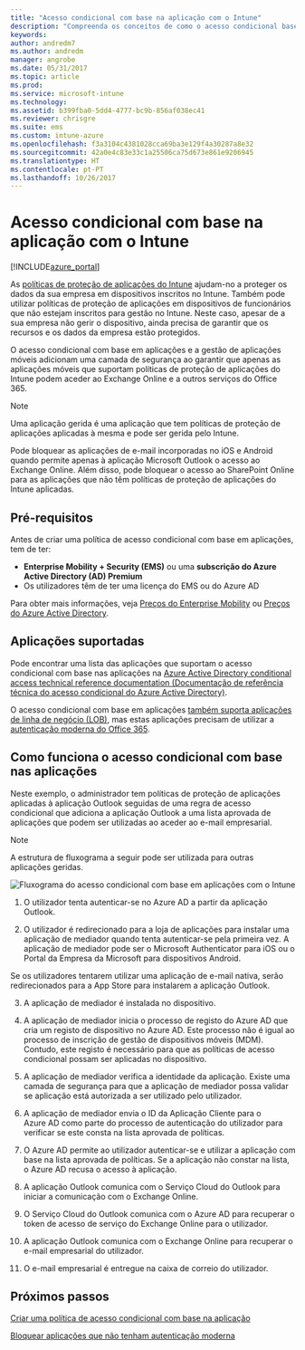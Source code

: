 ```yaml
---
title: "Acesso condicional com base na aplicação com o Intune"
description: "Compreenda os conceitos de como o acesso condicional baseado em aplicações funciona com o Intune."
keywords: 
author: andredm7
ms.author: andredm
manager: angrobe
ms.date: 05/31/2017
ms.topic: article
ms.prod: 
ms.service: microsoft-intune
ms.technology: 
ms.assetid: b399fba0-5dd4-4777-bc9b-856af038ec41
ms.reviewer: chrisgre
ms.suite: ems
ms.custom: intune-azure
ms.openlocfilehash: f3a3104c4381028cca69ba3e129f4a30287a8e32
ms.sourcegitcommit: 42a0e4c83e33c1a25506ca75d673e861e9206945
ms.translationtype: HT
ms.contentlocale: pt-PT
ms.lasthandoff: 10/26/2017
---
```

# <a name="app-based-conditional-access-with-intune"></a>Acesso condicional com base na aplicação com o Intune

[!INCLUDE[azure_portal](./includes/azure_portal.md)]

As [políticas de proteção de aplicações do Intune](app-protection-policy.md) ajudam-no a proteger os dados da sua empresa em dispositivos inscritos no Intune. Também pode utilizar políticas de proteção de aplicações em dispositivos de funcionários que não estejam inscritos para gestão no Intune. Neste caso, apesar de a sua empresa não gerir o dispositivo, ainda precisa de garantir que os recursos e os dados da empresa estão protegidos.

O acesso condicional com base em aplicações e a gestão de aplicações móveis adicionam uma camada de segurança ao garantir que apenas as aplicações móveis que suportam políticas de proteção de aplicações do Intune podem aceder ao Exchange Online e a outros serviços do Office 365.

> [!NOTE]
> Uma aplicação gerida é uma aplicação que tem políticas de proteção de aplicações aplicadas à mesma e pode ser gerida pelo Intune.

Pode bloquear as aplicações de e-mail incorporadas no iOS e Android quando permite apenas à aplicação Microsoft Outlook o acesso ao Exchange Online. Além disso, pode bloquear o acesso ao SharePoint Online para as aplicações que não têm políticas de proteção de aplicações do Intune aplicadas.

## <a name="prerequisites"></a>Pré-requisitos
Antes de criar uma política de acesso condicional com base em aplicações, tem de ter:

- **Enterprise Mobility + Security (EMS)** ou uma **subscrição do Azure Active Directory (AD) Premium**
- Os utilizadores têm de ter uma licença do EMS ou do Azure AD

Para obter mais informações, veja [Preços do Enterprise Mobility](https://www.microsoft.com/cloud-platform/enterprise-mobility-pricing) ou [Preços do Azure Active Directory](https://azure.microsoft.com/pricing/details/active-directory/).

## <a name="supported-apps"></a>Aplicações suportadas

Pode encontrar uma lista das aplicações que suportam o acesso condicional com base nas aplicações na [Azure Active Directory conditional access technical reference documentation (Documentação de referência técnica do acesso condicional do Azure Active Directory)](https://docs.microsoft.com/azure/active-directory/active-directory-conditional-access-technical-reference).

O acesso condicional com base em aplicações [também suporta aplicações de linha de negócio (LOB)](https://docs.microsoft.com/intune-classic/deploy-use/block-apps-with-no-modern-authentication), mas estas aplicações precisam de utilizar a [autenticação moderna do Office 365](https://support.office.com/article/Using-Office-365-modern-authentication-with-Office-clients-776c0036-66fd-41cb-8928-5495c0f9168a).

## <a name="how-app-based-conditional-access-works"></a>Como funciona o acesso condicional com base nas aplicações

Neste exemplo, o administrador tem políticas de proteção de aplicações aplicadas à aplicação Outlook seguidas de uma regra de acesso condicional que adiciona a aplicação Outlook a uma lista aprovada de aplicações que podem ser utilizadas ao aceder ao e-mail empresarial.

> [!NOTE]
> A estrutura de fluxograma a seguir pode ser utilizada para outras aplicações geridas.

![Fluxograma do acesso condicional com base em aplicações com o Intune](./media/ca-intune-common-ways-3.png)

1.  O utilizador tenta autenticar-se no Azure AD a partir da aplicação Outlook.

2.  O utilizador é redirecionado para a loja de aplicações para instalar uma aplicação de mediador quando tenta autenticar-se pela primeira vez. A aplicação de mediador pode ser o Microsoft Authenticator para iOS ou o Portal da Empresa da Microsoft para dispositivos Android.

 Se os utilizadores tentarem utilizar uma aplicação de e-mail nativa, serão redirecionados para a App Store para instalarem a aplicação Outlook.

3.  A aplicação de mediador é instalada no dispositivo.

4.  A aplicação de mediador inicia o processo de registo do Azure AD que cria um registo de dispositivo no Azure AD. Este processo não é igual ao processo de inscrição de gestão de dispositivos móveis (MDM). Contudo, este registo é necessário para que as políticas de acesso condicional possam ser aplicadas no dispositivo.

5.  A aplicação de mediador verifica a identidade da aplicação. Existe uma camada de segurança para que a aplicação de mediador possa validar se aplicação está autorizada a ser utilizado pelo utilizador.

6.  A aplicação de mediador envia o ID da Aplicação Cliente para o Azure AD como parte do processo de autenticação do utilizador para verificar se este consta na lista aprovada de políticas.

7.  O Azure AD permite ao utilizador autenticar-se e utilizar a aplicação com base na lista aprovada de políticas. Se a aplicação não constar na lista, o Azure AD recusa o acesso à aplicação.

8.  A aplicação Outlook comunica com o Serviço Cloud do Outlook para iniciar a comunicação com o Exchange Online.

9.  O Serviço Cloud do Outlook comunica com o Azure AD para recuperar o token de acesso de serviço do Exchange Online para o utilizador.

10.  A aplicação Outlook comunica com o Exchange Online para recuperar o e-mail empresarial do utilizador.

11.  O e-mail empresarial é entregue na caixa de correio do utilizador.

## <a name="next-steps"></a>Próximos passos
[Criar uma política de acesso condicional com base na aplicação](app-based-conditional-access-intune-create.md)

[Bloquear aplicações que não tenham autenticação moderna](app-modern-authentication-block.md)
